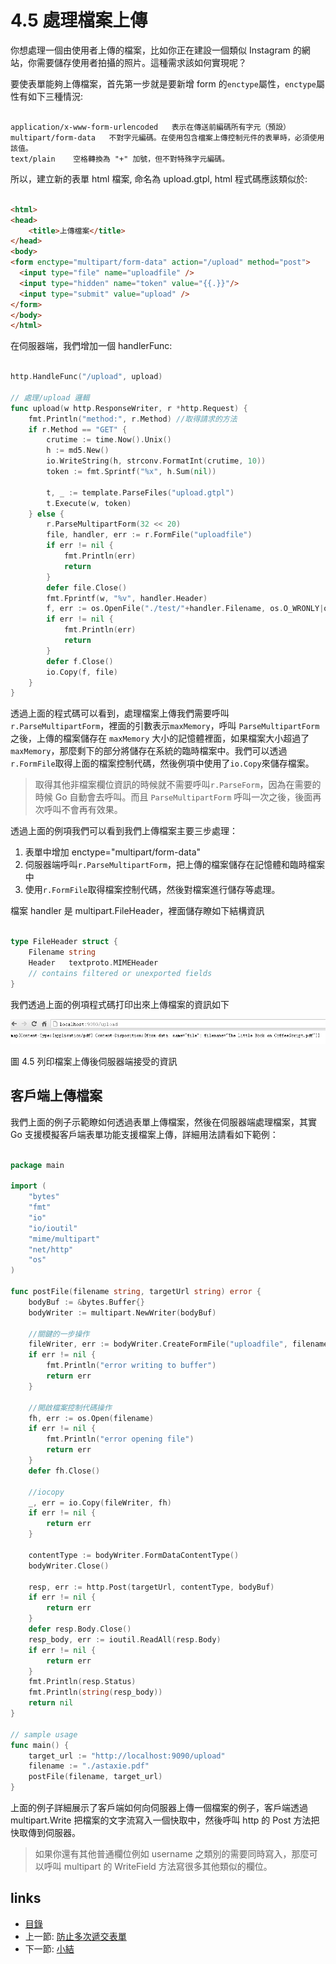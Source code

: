 # 4.5 處理檔案上傳
你想處理一個由使用者上傳的檔案，比如你正在建設一個類似 Instagram 的網站，你需要儲存使用者拍攝的照片。這種需求該如何實現呢？

要使表單能夠上傳檔案，首先第一步就是要新增 form 的`enctype`屬性，`enctype`屬性有如下三種情況:
```

application/x-www-form-urlencoded   表示在傳送前編碼所有字元（預設）
multipart/form-data	  不對字元編碼。在使用包含檔案上傳控制元件的表單時，必須使用該值。
text/plain	  空格轉換為 "+" 加號，但不對特殊字元編碼。
```
所以，建立新的表單 html 檔案, 命名為 upload.gtpl, html 程式碼應該類似於:
```html

<html>
<head>
	<title>上傳檔案</title>
</head>
<body>
<form enctype="multipart/form-data" action="/upload" method="post">
  <input type="file" name="uploadfile" />
  <input type="hidden" name="token" value="{{.}}"/>
  <input type="submit" value="upload" />
</form>
</body>
</html>
```
在伺服器端，我們增加一個 handlerFunc:
```Go

http.HandleFunc("/upload", upload)

// 處理/upload 邏輯
func upload(w http.ResponseWriter, r *http.Request) {
	fmt.Println("method:", r.Method) //取得請求的方法
	if r.Method == "GET" {
		crutime := time.Now().Unix()
		h := md5.New()
		io.WriteString(h, strconv.FormatInt(crutime, 10))
		token := fmt.Sprintf("%x", h.Sum(nil))

		t, _ := template.ParseFiles("upload.gtpl")
		t.Execute(w, token)
	} else {
		r.ParseMultipartForm(32 << 20)
		file, handler, err := r.FormFile("uploadfile")
		if err != nil {
			fmt.Println(err)
			return
		}
		defer file.Close()
		fmt.Fprintf(w, "%v", handler.Header)
		f, err := os.OpenFile("./test/"+handler.Filename, os.O_WRONLY|os.O_CREATE, 0666)  // 此處假設當前目錄下已存在 test 目錄
		if err != nil {
			fmt.Println(err)
			return
		}
		defer f.Close()
		io.Copy(f, file)
	}
}
```
透過上面的程式碼可以看到，處理檔案上傳我們需要呼叫`r.ParseMultipartForm`，裡面的引數表示`maxMemory`，呼叫 `ParseMultipartForm` 之後，上傳的檔案儲存在 `maxMemory` 大小的記憶體裡面，如果檔案大小超過了`maxMemory`，那麼剩下的部分將儲存在系統的臨時檔案中。我們可以透過`r.FormFile`取得上面的檔案控制代碼，然後例項中使用了`io.Copy`來儲存檔案。

>取得其他非檔案欄位資訊的時候就不需要呼叫`r.ParseForm`，因為在需要的時候 Go 自動會去呼叫。而且 `ParseMultipartForm` 呼叫一次之後，後面再次呼叫不會再有效果。

透過上面的例項我們可以看到我們上傳檔案主要三步處理：

1. 表單中增加 enctype="multipart/form-data"
2. 伺服器端呼叫`r.ParseMultipartForm`，把上傳的檔案儲存在記憶體和臨時檔案中
3. 使用`r.FormFile`取得檔案控制代碼，然後對檔案進行儲存等處理。

檔案 handler 是 multipart.FileHeader，裡面儲存瞭如下結構資訊
```Go

type FileHeader struct {
	Filename string
	Header   textproto.MIMEHeader
	// contains filtered or unexported fields
}
```
我們透過上面的例項程式碼打印出來上傳檔案的資訊如下

![](images/4.5.upload2.png?raw=true)

圖 4.5 列印檔案上傳後伺服器端接受的資訊

## 客戶端上傳檔案

我們上面的例子示範瞭如何透過表單上傳檔案，然後在伺服器端處理檔案，其實 Go 支援模擬客戶端表單功能支援檔案上傳，詳細用法請看如下範例：
```Go

package main

import (
	"bytes"
	"fmt"
	"io"
	"io/ioutil"
	"mime/multipart"
	"net/http"
	"os"
)

func postFile(filename string, targetUrl string) error {
	bodyBuf := &bytes.Buffer{}
	bodyWriter := multipart.NewWriter(bodyBuf)

	//關鍵的一步操作
	fileWriter, err := bodyWriter.CreateFormFile("uploadfile", filename)
	if err != nil {
		fmt.Println("error writing to buffer")
		return err
	}

	//開啟檔案控制代碼操作
	fh, err := os.Open(filename)
	if err != nil {
		fmt.Println("error opening file")
		return err
	}
	defer fh.Close()

	//iocopy
	_, err = io.Copy(fileWriter, fh)
	if err != nil {
		return err
	}

	contentType := bodyWriter.FormDataContentType()
	bodyWriter.Close()

	resp, err := http.Post(targetUrl, contentType, bodyBuf)
	if err != nil {
		return err
	}
	defer resp.Body.Close()
	resp_body, err := ioutil.ReadAll(resp.Body)
	if err != nil {
		return err
	}
	fmt.Println(resp.Status)
	fmt.Println(string(resp_body))
	return nil
}

// sample usage
func main() {
	target_url := "http://localhost:9090/upload"
	filename := "./astaxie.pdf"
	postFile(filename, target_url)
}

```
上面的例子詳細展示了客戶端如何向伺服器上傳一個檔案的例子，客戶端透過 multipart.Write 把檔案的文字流寫入一個快取中，然後呼叫 http 的 Post 方法把快取傳到伺服器。

>如果你還有其他普通欄位例如 username 之類別的需要同時寫入，那麼可以呼叫 multipart 的 WriteField 方法寫很多其他類似的欄位。

## links
   * [目錄](<preface.md>)
   * 上一節: [防止多次遞交表單](<04.4.md>)
   * 下一節: [小結](<04.6.md>)
